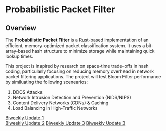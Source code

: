 # Probabilistic Packet Filter

## Overview

The **Probabilistic Packet Filter** is a Rust-based implementation of an efficient, memory-optimized packet classification system. It uses a bit-array-based hash structure to minimize storage while maintaining quick lookup times.

This project is inspired by research on space-time trade-offs in hash coding, particularly focusing on reducing memory overhead in network packet filtering applications.
The project will test Bloom Filter performance by similuating the following scenearios:

1. DDOS Attacks
2. Network Intrusion Detection and Prevention (NIDS/NIPS)
3. Content Delivery Networks (CDNs) & Caching
4. Load Balancing in High-Traffic Networks

[Biweekly Update 1](./biweekly1.md) <br>
[Biweekly Update 2](./biweekly2.md)
[Biweekly Update 3](./biweekly3.md)
[Biweekly Update 3](./biweekly4.md)
